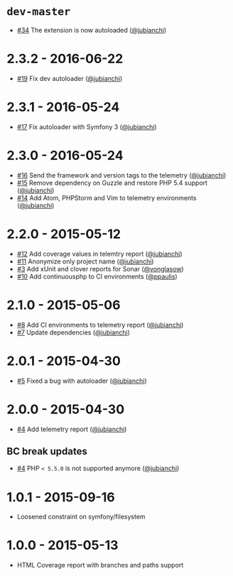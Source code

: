 # `dev-master`

* [#34](https://github.com/atoum/reports-extension/pull/34) The extension is now autoloaded ([@jubianchi])

# 2.3.2 - 2016-06-22

* [#19](https://github.com/atoum/reports-extension/pull/19) Fix dev autoloader ([@jubianchi])

# 2.3.1 - 2016-05-24

* [#17](https://github.com/atoum/reports-extension/pull/17) Fix autoloader with Symfony 3 ([@jubianchi])

# 2.3.0 - 2016-05-24

* [#16](https://github.com/atoum/reports-extension/pull/16) Send the framework and version tags to the telemetry ([@jubianchi])
* [#15](https://github.com/atoum/reports-extension/pull/15) Remove dependency on Guzzle and restore PHP 5.4 support ([@jubianchi])
* [#14](https://github.com/atoum/reports-extension/pull/14) Add Atom, PHPStorm and Vim to telemetry environments ([@jubianchi])

# 2.2.0 - 2015-05-12

* [#12](https://github.com/atoum/reports-extension/pull/12) Add coverage values in telemtry report ([@jubianchi])
* [#11](https://github.com/atoum/reports-extension/pull/11) Anonymize only project name ([@jubianchi])
* [#3](https://github.com/atoum/reports-extension/pull/3) Add xUnit and clover reports for Sonar ([@vonglasow])
* [#10](https://github.com/atoum/reports-extension/pull/10) Add continuousphp to CI environments ([@ppaulis])

# 2.1.0 - 2015-05-06

* [#8](https://github.com/atoum/reports-extension/pull/8) Add CI environments to telemetry report ([@jubianchi])
* [#7](https://github.com/atoum/reports-extension/pull/7) Update dependencies ([@jubianchi])

# 2.0.1 - 2015-04-30

* [#5](https://github.com/atoum/reports-extension/pull/5) Fixed a bug with autoloader ([@jubianchi])

# 2.0.0 - 2015-04-30

* [#4](https://github.com/atoum/reports-extension/pull/4) Add telemetry report ([@jubianchi])

## BC break updates

* [#4](https://github.com/atoum/reports-extension/pull/4) PHP `< 5.5.0` is not supported anymore ([@jubianchi])

# 1.0.1 - 2015-09-16

* Loosened constraint on symfony/filesystem

# 1.0.0 - 2015-05-13

* HTML Coverage report with branches and paths support

[@jubianchi]: https://github.com/jubianchi
[@ppaulis]: https://github.com/ppaulis
[@vonglasow]: https://github.com/vonglasow
